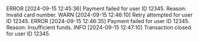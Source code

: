 ERROR [2024-09-15 12:45:36] Payment failed for user ID 12345. Reason: Invalid card number.
WARN [2024-09-15 12:46:10] Retry attempted for user ID 12345.
ERROR [2024-09-15 12:46:35] Payment failed for user ID 12345. Reason: Insufficient funds.
INFO [2024-09-15 12:47:10] Transaction closed for user ID 12345.
